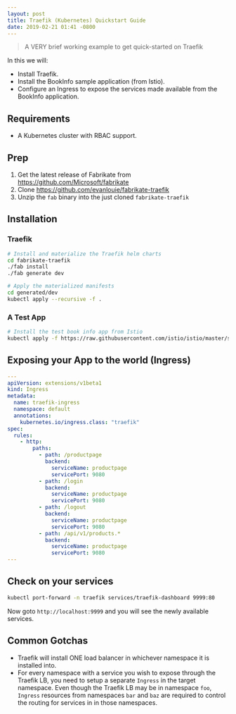 ```yaml
---
layout: post
title: Traefik (Kubernetes) Quickstart Guide
date: 2019-02-21 01:41 -0800
---
```


> A VERY brief working example to get quick-started on Traefik

In this we will:

- Install Traefik.
- Install the BookInfo sample application (from Istio).
- Configure an Ingress to expose the services made available from the BookInfo application.

## Requirements

- A Kubernetes cluster with RBAC support.

## Prep

1. Get the latest release of Fabrikate from https://github.com/Microsoft/fabrikate
2. Clone https://github.com/evanlouie/fabrikate-traefik
3. Unzip the `fab` binary into the just cloned `fabrikate-traefik`

## Installation

### Traefik

```bash
# Install and materialize the Traefik helm charts
cd fabrikate-traefik
./fab install
./fab generate dev

# Apply the materialized manifests
cd generated/dev
kubectl apply --recursive -f .
```

### A Test App

```bash
# Install the test book info app from Istio
kubectl apply -f https://raw.githubusercontent.com/istio/istio/master/samples/bookinfo/platform/kube/bookinfo.yaml
```

## Exposing your App to the world (Ingress)

```yaml
---
apiVersion: extensions/v1beta1
kind: Ingress
metadata:
  name: traefik-ingress
  namespace: default
  annotations:
    kubernetes.io/ingress.class: "traefik"
spec:
  rules:
    - http:
        paths:
          - path: /productpage
            backend:
              serviceName: productpage
              servicePort: 9080
          - path: /login
            backend:
              serviceName: productpage
              servicePort: 9080
          - path: /logout
            backend:
              serviceName: productpage
              servicePort: 9080
          - path: /api/v1/products.*
            backend:
              serviceName: productpage
              servicePort: 9080
---
```

## Check on your services

```bash
kubectl port-forward -n traefik services/traefik-dashboard 9999:80
```

Now goto `http://localhost:9999` and you will see the newly available services.

## Common Gotchas

- Traefik will install ONE load balancer in whichever namespace it is installed into.
- For every namespace with a service you wish to expose through the Traefik LB, you need to setup a separate `Ingress` in the target namespace. Even though the Traefik LB may be in namespace `foo`, `Ingress` resources from namespaces `bar` and `baz` are required to control the routing for services in in those namespaces.
